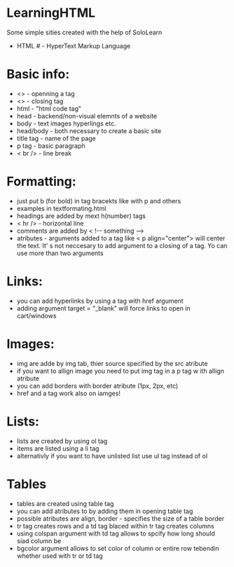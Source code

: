 # LearningHTML
Some simple sities created with the help of SoloLearn
 * HTML # - HyperText Markup Language

# Basic info:
* <> - openning a tag
* <> - closing tag
* html - "html code tag"
* head - backend/non-visual elemnts of a website
* body - text images hyperlings etc.
* head/body - both necessary to create a basic site
* title tag - name of the page
* p tag - basic paragraph
* < br /> - line break

# Formatting:
* just put b (for bold) in tag bracekts like with p and others
* examples in textformating.html
* headings are added by mext h(number) tags
* < hr /> - horizontal line
* comments are added by < !-- something -->
* atributes - arguments added to a tag like < p  align="center"> will center the text.
It' s not neccesary to add argument to a closing of a tag. Yo can use more than two arguments

# Links:
* you can add hyperlinks by using a tag with href argument
* adding argument target = "_blank" will force links to open in cart/windows

# Images:
* img are adde by img tab, thier source specified by the src atribute
* if you want to allign image you need to put img tag in a p tag w ith allign atribute
* you can add borders with border atribute (1px, 2px, etc)
* href and a tag work also on iamges!

# Lists:
* lists are created by using ol tag
* items are listed using a li tag
* alternativly if you want to have unlisted list use ul tag instead of ol

# Tables
* tables are created using table tag
* you can add atributes to by adding them in opening table tag
* possible atributes are align, border - specifies the size of a table border
* tr tag creates rows and a td tag blaced within tr tag creates columns
* using colspan argument with td tag allows to spcify how long should siad column be
* bgcolor argument allows to set color of column or entire row tebendin whether used with tr or td tag


